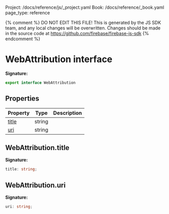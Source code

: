 Project: /docs/reference/js/_project.yaml
Book: /docs/reference/_book.yaml
page_type: reference

{% comment %}
DO NOT EDIT THIS FILE!
This is generated by the JS SDK team, and any local changes will be
overwritten. Changes should be made in the source code at
https://github.com/firebase/firebase-js-sdk
{% endcomment %}

# WebAttribution interface

<b>Signature:</b>

```typescript
export interface WebAttribution 
```

## Properties

|  Property | Type | Description |
|  --- | --- | --- |
|  [title](./vertexai-preview.webattribution.md#webattributiontitle) | string |  |
|  [uri](./vertexai-preview.webattribution.md#webattributionuri) | string |  |

## WebAttribution.title

<b>Signature:</b>

```typescript
title: string;
```

## WebAttribution.uri

<b>Signature:</b>

```typescript
uri: string;
```
